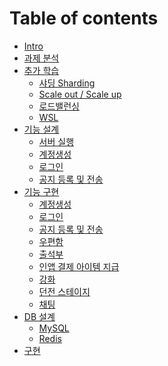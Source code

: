 # Table of contents

* [Intro](README.md)
* [과제 분석](./TaskAnalysis.md)
* [추가 학습](./MoreLearn.md)
    * [샤딩 Sharding](./Sharding.md)
    * [Scale out / Scale up](./Scale.md)
    * [로드밸런싱](./LoadBalancing.md)
    * [WSL](./WSL.md)
* [기능 설계](./Design/README.md)
    * [서버 실행](./Design/ServerRun.md)
    * [계정생성](./Design/CreateAccount.md)
    * [로그인](./Design/Login.md)
    * [공지 등록 및 전송](./Design/Notice.md)
    <!-- * [우편함]()
    * [출석부]()
    * [인앱 결제 아이템 지급]()
    * [강화]()
    * [던전 스테이지]()
    * [채팅]() -->
* [기능 구현](./Implement/README.md)
    * [계정생성]()
    * [로그인]()
    * [공지 등록 및 전송]()
    * [우편함]()
    * [출석부]()
    * [인앱 결제 아이템 지급]()
    * [강화]()
    * [던전 스테이지]()
    * [채팅]()
* [DB 설계](./Database/README.md)
    * [MySQL](./Database/Database.md)
    * [Redis](./Database/Redis.md)
* [구현]()
